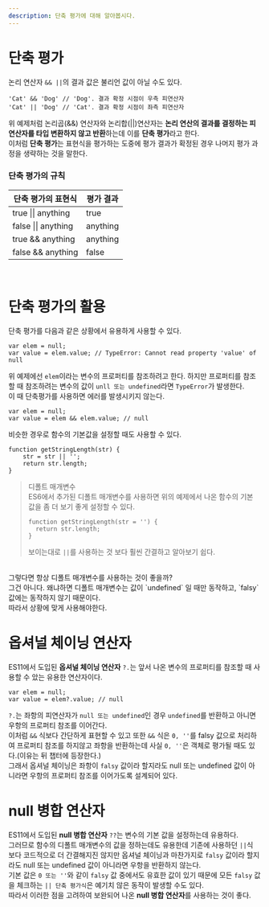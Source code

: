 ```yaml
---
description: 단축 평가에 대해 알아봅시다.
---
```


# 단축 평가
논리 연산자 `&& ||`의 결과 값은 불리언 값이 아닐 수도 있다. <br>
```
'Cat' && 'Dog' // 'Dog'. 결과 확정 시점이 우측 피연산자
'Cat' || 'Dog' // 'Cat'. 결과 확정 시점이 좌측 피연산자
```
위 예제처럼 논리곱(&&) 연산자와 논리합(||)연산자는 **논리 연산의 결과를 결정하는 피연산자를 타입 변환하지 않고 반환**하는데 이를 **단축 평가**라고 한다. <br>
이처럼 **단축 평가**는 표현식을 평가하는 도중에 평가 결과가 확정된 경우 나머지 평가 과정을 생략하는 것을 말한다. <br>

### 단축 평가의 규칙
|단축 평가의 표현식| 평가 결과 |
|---|---|
|true \|\| anything | true |
|false \|\| anything | anything |
|true && anything | anything |
|false && anything |false |
<br>

# 단축 평가의 활용
단축 평가를 다음과 같은 상황에서 유용하게 사용할 수 있다.<br>
```
var elem = null;
var value = elem.value; // TypeError: Cannot read property 'value' of null
```
위 예제에선 `elem`이라는 변수의 프로퍼티를 참조하려고 한다. 하지만 프로퍼티를 참조할 때 참조하려는 변수의 값이 `unll 또는 undefined`라면 `TypeError`가 발생한다. <br>
이 때 단축평가를 사용하면 에러를 발생시키지 않는다. <br>
```
var elem = null;
var value = elem && elem.value; // null
```

비슷한 경우로 함수의 기본값을 설정할 때도 사용할 수 있다.
```
function getStringLength(str) {
    str = str || '';
    return str.length;
}
```

> 디폴트 매개변수 <br>
ES6에서 추가된 디폴트 매개변수를 사용하면 위의 예제에서 나온 함수의 기본 값을 좀 더 보기 좋게 설정할 수 있다. <br>
>```
>function getStringLength(str = '') {
>   return str.length;
>}
>```
>보이는대로 `||`를 사용하는 것 보다 훨씬 간결하고 알아보기 쉽다. <br>
<br>
그렇다면 항상 디폴트 매개변수를 사용하는 것이 좋을까? <br>
그건 아니다. 왜냐하면 디폴트 매개변수는 값이 `undefined` 일 때만 동작하고, `falsy` 값에는 동작하지 않기 때문이다. <br>
따라서 상황에 맞게 사용해야한다. <br>

# 옵셔널 체이닝 연산자
ES11에서 도입된 **옵셔널 체이닝 연산자** `?.`는 앞서 나온 변수의 프로퍼티를 참조할 때 사용할 수 았는 유용한 연산자이다. <br>
```
var elem = null;
var value = elem?.value; // null
```
`?.`는 좌항의 피연산자가 `null 또는 undefined`인 경우 `undefined`를 반환하고 아니면 우항의 프로퍼티 참조를 이어간다. <br>
이처럼 `&&` 식보다 간단하게 표현할 수 있고 또한 `&&` 식은 `0, ''`를 falsy 값으로 처리하여 프로퍼티 참조를 하지않고 좌항을 반환하는데 사실 `0, ''`은 객체로 평가될 때도 있다.(이유는 뒤 챕터에 등장한다.) <br>
그래서 옵셔널 체이닝은 좌항이 `falsy` 값이라 할지라도 null 또는 undefined 값이 아니라면 우항의 프로퍼티 참조를 이어가도록 설계되어 있다. <br>

# null 병합 연산자
ES11에서 도입된 **null 병합 연산자** `??`는 변수의 기본 값을 설정하는데 유용하다. <br>
그러므로 함수의 디폴트 매개변수의 값을 정하는데도 유용한데 기존에 사용하던 `||`식 보다 코드적으로 더 간결해지진 않지만 옵셔널 체이닝과 마찬가지로 `falsy` 값이라 할지라도 null 또는 undefined 값이 아니라면 우항을 반환하지 않는다. <br>
기본 값은 `0 또는 ''`와 같이 `falsy` 값 중에서도 유효한 값이 있기 때문에 모든 `falsy` 값을 체크하는 `|| 단축 평가식`은 예기치 않은 동작이 발생할 수도 있다. <br>
따라서 이러한 점을 고려하여 보완되어 나온 **null 병합 연산자**를 사용하는 것이 좋다. 




